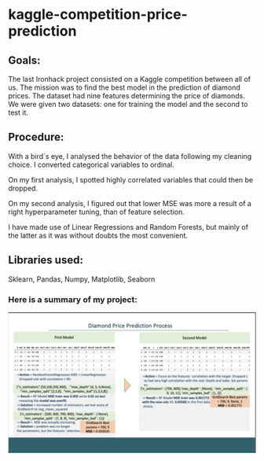 # kaggle-competition-price-prediction


## Goals:
The last Ironhack project consisted on a Kaggle competition between all of us. The mission was to find the best model in the prediction of diamond prices. The dataset had nine features determining the price of diamonds.
We were given two datasets: one for training the model and the second to test it. 

## Procedure:
With a bird´s eye, I analysed the behavior of the data following my cleaning choice.  I converted categorical variables to ordinal. 

On my first analysis, I spotted highly correlated variables that could then be dropped. 

On my second analysis, I figured out that lower MSE was more a result of a right hyperparameter tuning, than of feature selection. 

I have made use of Linear Regressions and Random Forests, but mainly of the latter as it was without doubts the most convenient. 

## Libraries used: 
Sklearn, Pandas, Numpy, Matplotlib, Seaborn

### Here is a summary of my project:
![](output/diamonds_presentation.jpg)
